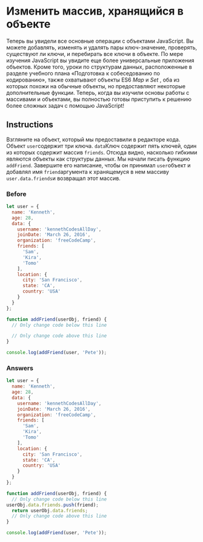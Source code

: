 # Изменить массив, хранящийся в объекте
Теперь вы увидели все основные операции с объектами JavaScript. Вы можете добавлять, изменять и удалять пары ключ-значение, проверять, существуют ли ключи, и перебирать все ключи в объекте. По мере изучения JavaScript вы увидите еще более универсальные приложения объектов. Кроме того, уроки по структурам данных, расположенные в разделе учебного плана «Подготовка к собеседованию по кодированию», также охватывают объекты ES6 _Map_ и _Set_ , оба из которых похожи на обычные объекты, но предоставляют некоторые дополнительные функции. Теперь, когда вы изучили основы работы с массивами и объектами, вы полностью готовы приступить к решению более сложных задач с помощью JavaScript!
## Instructions
Взгляните на объект, который мы предоставили в редакторе кода. Объект `user`содержит три ключа. `data`Ключ содержит пять ключей, один из которых содержит массив `friends`. Отсюда видно, насколько гибкими являются объекты как структуры данных. Мы начали писать функцию `addFriend`. Завершите его написание, чтобы он принимал `user`объект и добавлял имя `friend`аргумента к хранящемуся в нем массиву `user.data.friends`и возвращал этот массив.



### Before
```javascript
let user = {
  name: 'Kenneth',
  age: 28,
  data: {
    username: 'kennethCodesAllDay',
    joinDate: 'March 26, 2016',
    organization: 'freeCodeCamp',
    friends: [
      'Sam',
      'Kira',
      'Tomo'
    ],
    location: {
      city: 'San Francisco',
      state: 'CA',
      country: 'USA'
    }
  }
};

function addFriend(userObj, friend) {
  // Only change code below this line

  // Only change code above this line
}

console.log(addFriend(user, 'Pete'));
```
### Answers
```javascript
let user = {
  name: 'Kenneth',
  age: 28,
  data: {
    username: 'kennethCodesAllDay',
    joinDate: 'March 26, 2016',
    organization: 'freeCodeCamp',
    friends: [
      'Sam',
      'Kira',
      'Tomo'
    ],
    location: {
      city: 'San Francisco',
      state: 'CA',
      country: 'USA'
    }
  }
};

function addFriend(userObj, friend) {
  // Only change code below this line
userObj.data.friends.push(friend);
  return userObj.data.friends;
  // Only change code above this line
}

console.log(addFriend(user, 'Pete'));
```
